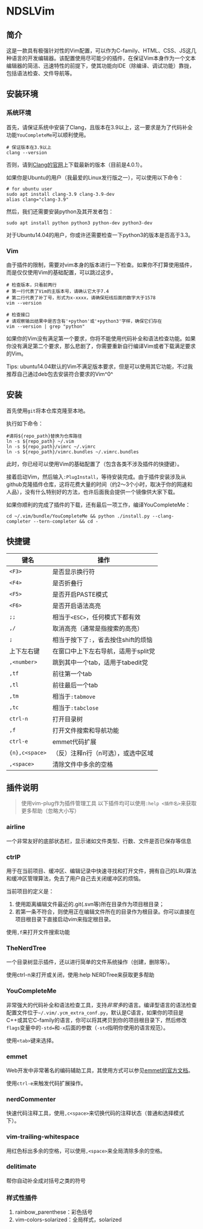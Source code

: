 # NDSLVim

## 简介

这是一款具有极强针对性的Vim配置，可以作为C-family、HTML、CSS、JS这几种语言的开发编辑器。该配置使用尽可能少的插件，在保证Vim本身作为一个文本编辑器的简洁、迅速特性的前提下，使其功能向IDE（除编译、调试功能）靠拢，包括语法检查、文件导航等。

## 安装环境

### 系统环境

首先，请保证系统中安装了Clang，且版本在3.9以上，这一要求是为了代码补全功能`YouCompleteMe`可以顺利使用。

```shell
# 保证版本在3.9以上
clang --version
```

否则，请到[Clang的官网](http://releases.llvm.org/download.html)上下载最新的版本（目前是4.0.1）。

如果你是Ubuntu的用户（我最爱的Linux发行版之一），可以使用以下命令：

```shell
# for ubuntu user
sudo apt install clang-3.9 clang-3.9-dev
alias clang="clang-3.9"
```

然后，我们还需要安装python及其开发者包：

```shell
sudo apt install python python3 python-dev python3-dev
```

对于Ubuntu14.04的用户，你或许还需要检查一下python3的版本是否高于3.3。

### Vim

由于插件的限制，需要对vim本身的版本进行一下检查。如果你不打算使用插件，而是仅仅使用Vim的基础配置，可以跳过这步。

```shell
# 检查版本，只看前两行
# 第一行代表了Vim的主版本号，请确认它大于7.4
# 第二行代表了补丁号，形式为x-xxxx，请确保短线后面的数字大于1578
vim --version

# 检查接口
# 请观察输出结果中是否含有'+python'或'+python3'字样，确保它们存在
vim --version | grep "python"
```

如果你的Vim没有满足第一个要求，你将不能使用代码补全和语法检查功能。如果你没有满足第二个要求，那么悲剧了，你需要重新自行编译Vim或者下载满足要求的Vim。

Tips: ubuntu14.04默认的Vim不满足版本要求，但是可以使用其它功能，不过我推荐自己通过deb包去安装符合要求的Vim^0^


## 安装

首先使用`git`将本仓库克隆至本地。

执行如下命令：

```shell
#请将${repo_path}替换为仓库路径
ln -s ${repo_path} ~/.vim
ln -s ${repo_path}/vimrc ~/.vimrc
ln -s ${repo_path}/vimrc.bundles ~/.vimrc.bundles
```

此时，你已经可以使用Vim的基础配置了（包含各类不涉及插件的快捷键）。

接着启动Vim，然后输入`:PlugInstall`，等待安装完成。由于插件安装涉及从github克隆插件仓库，这将花费大量的时间（约2～3个小时，取决于你的网速和人品），没有什么特别好的方法，也许后面我会提供一个镜像供大家下载。

如果你顺利的完成了插件的下载，还有最后一项工作，编译YouCompleteMe：

```shell
cd ~/.vim/bundle/YouCompleteMe && python ./install.py --clang-completer --tern-completer && cd -
```

## 快捷键

|键名|操作|
|----|----|
|`<F3>`|是否显示换行符|
|`<F4>`|是否折叠行|
|`<F5>`|是否开启PASTE模式|
|`<F6>`|是否开启语法高亮|
|`;;`|相当于`<ESC>`，任何模式下都有效|
|`,/`|取消高亮（通常是指搜索的高亮）|
|`;`|相当于按下了`:`，省去按住shift的烦恼|
|上下左右键|在窗口中上下左右导航，适用于split党|
|`,<number>`|跳到其中一个tab，适用于tabedit党|
|`,tf`|前往第一个tab|
|`,tl`|前往最后一个tab|
|`,tm`|相当于`:tabmove`|
|`,tc`|相当于`:tabclose`|
|`ctrl-n`|打开目录树|
|`,f`|打开文件搜索和导航功能|
|`ctrl-e`|emmet代码扩展|
|`{n},c<space>`|（反）注释n行（n可选），或选中区域|
|`,<space>`|清除文件中多余的空格|

## 插件说明

> 使用vim-plug作为插件管理工具
> 以下插件均可以使用`:help <插件名>`来获取更多帮助（忽略大小写）

### airline

一个非常友好的底部状态栏，显示诸如文件类型、行数、文件是否已保存等信息

### ctrlP

用于在当前项目、缓冲区、编辑记录中快速寻找和打开文件，拥有自己的LRU算法和缓冲区管理算法，免去了用户自己去关闭缓冲区的烦恼。

当前项目的定义是：
1. 使用距离编辑文件最近的.git(.svn等)所在目录作为项目根目录；
2. 若第一条不符合，则使用正在编辑文件所在的目录作为根目录。你可以直接在项目根目录下直接启动vim来指定根目录。

使用`,f`来打开文件搜索功能

### TheNerdTree

一个目录树显示插件，还以进行简单的文件系统操作（创建，删除等）。

使用ctrl-n来打开或关闭，使用:help NERDTree来获取更多帮助

### YouCompleteMe

非常强大的代码补全和语法检查工具，支持*非常多*的语言。编译型语言的语法检查配置文件位于`~/.vim/.ycm_extra_conf.py`，默认是C语言，如果你的项目是C++或其它C-family的语言，你可以将其拷贝到你的项目根目录下，然后修改`flags`变量中的`-std=`和`-x`后面的参数（`-std`指明你使用的语言规范）。

使用`<tab>`键来选择。

### emmet

Web开发中非常著名的编码辅助工具，其使用方式可以参见[emmet的官方文档](https://docs.emmet.io/)。

使用`ctrl-e`来触发代码扩展操作。

### nerdCommenter

快速代码注释工具，使用`,c<space>`来切换代码的注释状态（普通和选择模式下）。

### vim-trailing-whitespace

用红色标出多余的空格，可以使用`,<space>`来全局清除多余的空格。

### delitimate

帮你自动补全成对括号之类的符号

### 样式性插件

1. rainbow\_parenthese：彩色括号
2. vim-colors-solarized：全局样式，solarized

